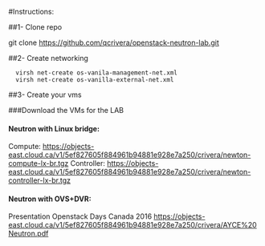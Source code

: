 #Instructions:

##1- Clone repo
 
  git clone https://github.com/qcrivera/openstack-neutron-lab.git
  
##2- Create networking

```
  virsh net-create os-vanila-management-net.xml
  virsh net-create os-vanilla-external-net.xml
```

##3- Create your vms
  
###Download the VMs for the LAB

#### Neutron with Linux bridge:
Compute: https://objects-east.cloud.ca/v1/5ef827605f884961b94881e928e7a250/crivera/newton-compute-lx-br.tgz
Controller: https://objects-east.cloud.ca/v1/5ef827605f884961b94881e928e7a250/crivera/newton-controller-lx-br.tgz

#### Neutron with OVS+DVR:



Presentation Openstack Days Canada 2016
https://objects-east.cloud.ca/v1/5ef827605f884961b94881e928e7a250/crivera/AYCE%20Neutron.pdf




